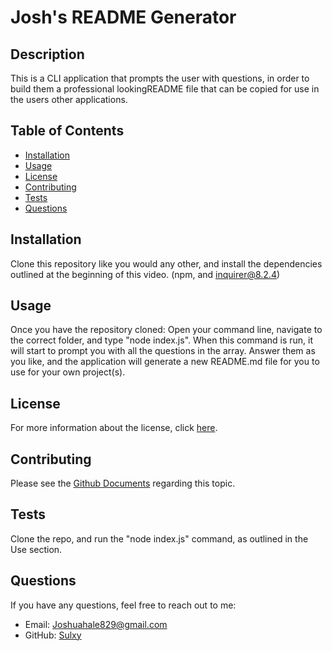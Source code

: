 # Josh's README Generator

## Description
This is a CLI application that prompts the user with questions, in order to build them a professional lookingREADME file that can be copied for use in the users other applications. 

## Table of Contents
- [Installation](#installation)
- [Usage](#usage)
- [License](#license)
- [Contributing](#contributing)
- [Tests](#tests)
- [Questions](#questions)

## Installation
Clone this repository like you would any other, and install the dependencies outlined at the beginning of this video. (npm, and inquirer@8.2.4)

## Usage
Once you have the repository cloned: Open your command line, navigate to the correct folder, and type "node index.js". When this command is run, it will start to prompt you with all the questions in the array. Answer them as you like, and the application will generate a new README.md file for you to use for your own project(s).

## License

For more information about the license, click [here]().

## Contributing
Please see the [Github Documents](https://docs.github.com/en/get-started/exploring-projects-on-github/contributing-to-a-project) regarding this topic. 

## Tests
Clone the repo, and run the "node index.js" command, as outlined in the Use section.

## Questions
If you have any questions, feel free to reach out to me:
- Email: Joshuahale829@gmail.com
- GitHub: [Sulxy](https://github.com/Sulxy)
